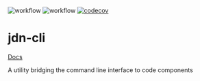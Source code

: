 ![workflow](https://github.com/eta077/jdn-cli/actions/workflows/build.yml/badge.svg) ![workflow](https://github.com/eta077/jdn-cli/actions/workflows/test.yml/badge.svg) [![codecov](https://codecov.io/gh/eta077/jdn-cli/branch/release/graph/badge.svg)](https://codecov.io/gh/eta077/jdn-cli)

# jdn-cli
[Docs](https://eta077.github.io/jdn-cli/jdn_cli/index.html)

A utility bridging the command line interface to code components
